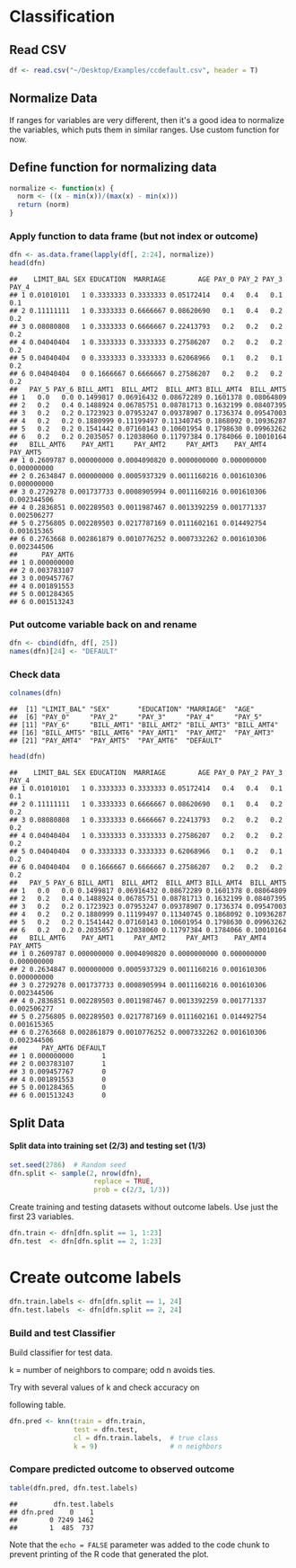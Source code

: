 Classification
================

Read CSV
--------

``` r
df <- read.csv("~/Desktop/Examples/ccdefault.csv", header = T)
```

Normalize Data
--------------

If ranges for variables are very different, then it's a good idea to normalize the variables, which puts them in similar ranges. Use custom function for now.

Define function for normalizing data
------------------------------------

``` r
normalize <- function(x) {
  norm <- ((x - min(x))/(max(x) - min(x)))
  return (norm)
}
```

### Apply function to data frame (but not index or outcome)

``` r
dfn <- as.data.frame(lapply(df[, 2:24], normalize))
head(dfn)
```

    ##    LIMIT_BAL SEX EDUCATION  MARRIAGE        AGE PAY_0 PAY_2 PAY_3 PAY_4
    ## 1 0.01010101   1 0.3333333 0.3333333 0.05172414   0.4   0.4   0.1   0.1
    ## 2 0.11111111   1 0.3333333 0.6666667 0.08620690   0.1   0.4   0.2   0.2
    ## 3 0.08080808   1 0.3333333 0.6666667 0.22413793   0.2   0.2   0.2   0.2
    ## 4 0.04040404   1 0.3333333 0.3333333 0.27586207   0.2   0.2   0.2   0.2
    ## 5 0.04040404   0 0.3333333 0.3333333 0.62068966   0.1   0.2   0.1   0.2
    ## 6 0.04040404   0 0.1666667 0.6666667 0.27586207   0.2   0.2   0.2   0.2
    ##   PAY_5 PAY_6 BILL_AMT1  BILL_AMT2  BILL_AMT3 BILL_AMT4  BILL_AMT5
    ## 1   0.0   0.0 0.1499817 0.06916432 0.08672289 0.1601378 0.08064809
    ## 2   0.2   0.4 0.1488924 0.06785751 0.08781713 0.1632199 0.08407395
    ## 3   0.2   0.2 0.1723923 0.07953247 0.09378907 0.1736374 0.09547003
    ## 4   0.2   0.2 0.1880999 0.11199497 0.11340745 0.1868092 0.10936287
    ## 5   0.2   0.2 0.1541442 0.07160143 0.10601954 0.1798630 0.09963262
    ## 6   0.2   0.2 0.2035057 0.12038060 0.11797384 0.1784066 0.10010164
    ##   BILL_AMT6    PAY_AMT1     PAY_AMT2     PAY_AMT3    PAY_AMT4    PAY_AMT5
    ## 1 0.2609787 0.000000000 0.0004090820 0.0000000000 0.000000000 0.000000000
    ## 2 0.2634847 0.000000000 0.0005937329 0.0011160216 0.001610306 0.000000000
    ## 3 0.2729278 0.001737733 0.0008905994 0.0011160216 0.001610306 0.002344506
    ## 4 0.2836851 0.002289503 0.0011987467 0.0013392259 0.001771337 0.002506277
    ## 5 0.2756805 0.002289503 0.0217787169 0.0111602161 0.014492754 0.001615365
    ## 6 0.2763668 0.002861879 0.0010776252 0.0007332262 0.001610306 0.002344506
    ##      PAY_AMT6
    ## 1 0.000000000
    ## 2 0.003783107
    ## 3 0.009457767
    ## 4 0.001891553
    ## 5 0.001284365
    ## 6 0.001513243

### Put outcome variable back on and rename

``` r
dfn <- cbind(dfn, df[, 25])
names(dfn)[24] <- "DEFAULT"
```

### Check data

``` r
colnames(dfn)
```

    ##  [1] "LIMIT_BAL" "SEX"       "EDUCATION" "MARRIAGE"  "AGE"      
    ##  [6] "PAY_0"     "PAY_2"     "PAY_3"     "PAY_4"     "PAY_5"    
    ## [11] "PAY_6"     "BILL_AMT1" "BILL_AMT2" "BILL_AMT3" "BILL_AMT4"
    ## [16] "BILL_AMT5" "BILL_AMT6" "PAY_AMT1"  "PAY_AMT2"  "PAY_AMT3" 
    ## [21] "PAY_AMT4"  "PAY_AMT5"  "PAY_AMT6"  "DEFAULT"

``` r
head(dfn)
```

    ##    LIMIT_BAL SEX EDUCATION  MARRIAGE        AGE PAY_0 PAY_2 PAY_3 PAY_4
    ## 1 0.01010101   1 0.3333333 0.3333333 0.05172414   0.4   0.4   0.1   0.1
    ## 2 0.11111111   1 0.3333333 0.6666667 0.08620690   0.1   0.4   0.2   0.2
    ## 3 0.08080808   1 0.3333333 0.6666667 0.22413793   0.2   0.2   0.2   0.2
    ## 4 0.04040404   1 0.3333333 0.3333333 0.27586207   0.2   0.2   0.2   0.2
    ## 5 0.04040404   0 0.3333333 0.3333333 0.62068966   0.1   0.2   0.1   0.2
    ## 6 0.04040404   0 0.1666667 0.6666667 0.27586207   0.2   0.2   0.2   0.2
    ##   PAY_5 PAY_6 BILL_AMT1  BILL_AMT2  BILL_AMT3 BILL_AMT4  BILL_AMT5
    ## 1   0.0   0.0 0.1499817 0.06916432 0.08672289 0.1601378 0.08064809
    ## 2   0.2   0.4 0.1488924 0.06785751 0.08781713 0.1632199 0.08407395
    ## 3   0.2   0.2 0.1723923 0.07953247 0.09378907 0.1736374 0.09547003
    ## 4   0.2   0.2 0.1880999 0.11199497 0.11340745 0.1868092 0.10936287
    ## 5   0.2   0.2 0.1541442 0.07160143 0.10601954 0.1798630 0.09963262
    ## 6   0.2   0.2 0.2035057 0.12038060 0.11797384 0.1784066 0.10010164
    ##   BILL_AMT6    PAY_AMT1     PAY_AMT2     PAY_AMT3    PAY_AMT4    PAY_AMT5
    ## 1 0.2609787 0.000000000 0.0004090820 0.0000000000 0.000000000 0.000000000
    ## 2 0.2634847 0.000000000 0.0005937329 0.0011160216 0.001610306 0.000000000
    ## 3 0.2729278 0.001737733 0.0008905994 0.0011160216 0.001610306 0.002344506
    ## 4 0.2836851 0.002289503 0.0011987467 0.0013392259 0.001771337 0.002506277
    ## 5 0.2756805 0.002289503 0.0217787169 0.0111602161 0.014492754 0.001615365
    ## 6 0.2763668 0.002861879 0.0010776252 0.0007332262 0.001610306 0.002344506
    ##      PAY_AMT6 DEFAULT
    ## 1 0.000000000       1
    ## 2 0.003783107       1
    ## 3 0.009457767       0
    ## 4 0.001891553       0
    ## 5 0.001284365       0
    ## 6 0.001513243       0

Split Data
----------

#### Split data into training set (2/3) and testing set (1/3)

``` r
set.seed(2786)  # Random seed
dfn.split <- sample(2, nrow(dfn), 
                     replace = TRUE,
                     prob = c(2/3, 1/3))
```

Create training and testing datasets without outcome labels. Use just the first 23 variables.

``` r
dfn.train <- dfn[dfn.split == 1, 1:23]
dfn.test  <- dfn[dfn.split == 2, 1:23]
```

Create outcome labels
=====================

``` r
dfn.train.labels <- dfn[dfn.split == 1, 24]
dfn.test.labels  <- dfn[dfn.split == 2, 24]
```

### Build and test Classifier

Build classifier for test data.

k = number of neighbors to compare; odd n avoids ties.

Try with several values of k and check accuracy on

following table.

``` r
dfn.pred <- knn(train = dfn.train,
                test = dfn.test, 
                cl = dfn.train.labels,  # true class
                k = 9)                  # n neighbors
```

### Compare predicted outcome to observed outcome

``` r
table(dfn.pred, dfn.test.labels)
```

    ##         dfn.test.labels
    ## dfn.pred    0    1
    ##        0 7249 1462
    ##        1  485  737

Note that the `echo = FALSE` parameter was added to the code chunk to prevent printing of the R code that generated the plot.
